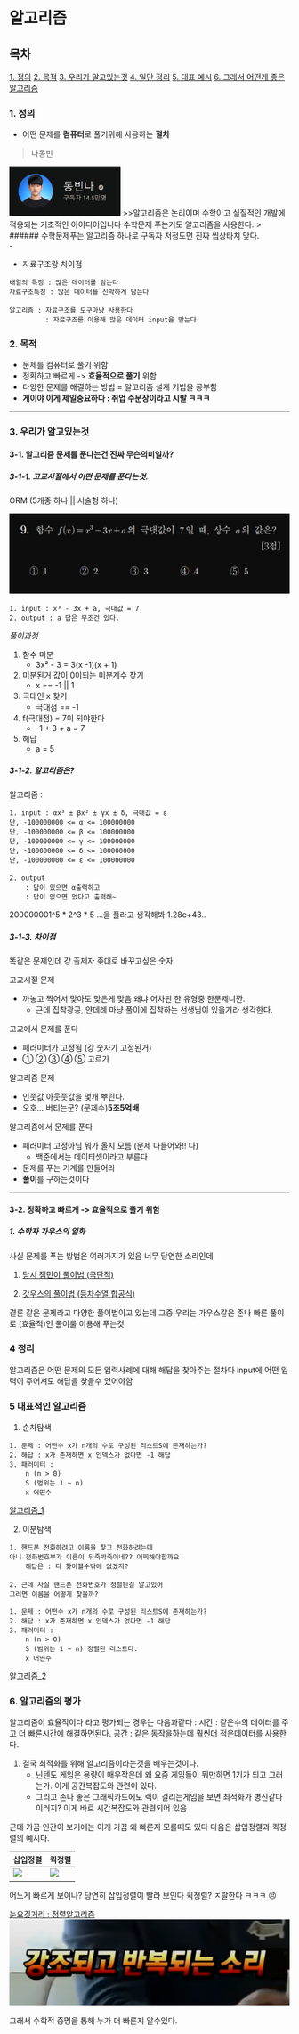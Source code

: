 # 알고리즘

## 목차
[1. 정의](#1-정의)
[2. 목적](#2-목적)
[3. 우리가 알고있는것](#3-우리가-알고있는것)
[4. 일단 정리](#4-정리)
[5. 대표 예시](#5-대표적인-알고리즘)
[6. 그래서 어떤게 좋은 알고리즘](#6-알고리즘의-평가)



### 1. 정의 
* 어떤 문제를 **컴퓨터**로 풀기위해 사용하는 **절차**
>나동빈 
<img src="2022-01-22-14-38-17.png" width=200px>
>>알고리즘은 논리이며 수학이고 실질적인 개발에 적용되는 기초적인 아이디어입니다
수학문제 푸는거도 알고리즘을 사용한다.
> ###### 수학문제푸는 알고리즘 하나로 구독자 저정도면 진짜 씹상타치 맞다.<br>-

* 자료구조랑 차이점
```
배열의 특징 : 많은 데이터를 담는다
자료구조특징 : 많은 데이터를 신박하게 담는다

알고리즘 : 자료구조를 도구마냥 사용한다
         : 자료구조를 이용해 많은 데이터 input을 받는다

```
### 2. 목적
* 문제를 컴퓨터로 풀기 위함
* 정확하고 빠르게 -> **효율적으로 풀기** 위함
* 다양한 문제를 해결하는 방법 = 알고리즘 설계 기법을 공부함
* **게이야 이게 제일중요하다 : 취업 수문장이라고 시발 ㅋㅋㅋ**

------

### 3. 우리가 알고있는것

#### 3-1. 알고리즘 문제를 푼다는건 진짜 무슨의미일까?
##### 3-1-1. 고교시절에서 어떤 문제를 푼다는것.
ORM (5개중 하나 || 서술형 하나)

![](2022-01-20-19-31-34.png)
```
1. input : x³ - 3x + a, 극대값 = 7
2. output : a 답은 무조건 있다.
```
*풀이과정*
   1. 함수 미분
      * 3x² - 3 = 3(x -1)(x + 1)
   2. 미분된거 값이 0이되는 미분계수 찾기 
      * x == -1 || 1
   3. 극대인 x 찾기
      * 극대점 == -1
   4. f(극대점) = 7이 되야한다
      * -1 + 3 + a = 7
   5. 해답
      * a = 5

##### 3-1-2. 알고리즘은?
알고리즘 : 

```
1. input : αx³ ± βx² ± γx ± δ, 극대값 = ε
단, -100000000 <= α <= 100000000
단, -100000000 <= β <= 100000000
단, -100000000 <= γ <= 100000000
단, -100000000 <= δ <= 100000000
단, -100000000 <= ε <= 100000000

2. output 
    : 답이 있으면 α출력하고
    : 답이 없으면 없다고 출력해~ 
```

200000001^5 * 2^3 * 5 ...을 풀라고 생각해봐 1.28e+43..

##### 3-1-3. 차이점
똑같은 문제인데 걍 출제자 좆대로 바꾸고싶은 숫자 

고교시절 문제
* 까놓고 찍어서 맞아도 맞은게 맞음 왜냐 어차핀 한 유형중 한문제니깐.
  * 근데 집착광공, 얀데례 마냥 풀이에 집착하는 선생님이 있을거라 생각한다.

고교에서 문제를 푼다
* 패러미터가 고정됨 (걍 숫자가 고정된거)
* ① ② ③ ④ ⑤ 고르기

알고리즘 문제
* 인풋값 아웃풋값을 몇개 뿌린다.
* 오호... 버티는군? (문제수)**5조5억배** 

알고리즘에서 문제를 푼다
* 패러미터 고정아님 뭐가 올지 모름 (문제 다들어와!! 다)
  * 백준에서는 데이터셋이라고 부른다 
* 문제를 푸는 기계를 만들어라
* **풀이**를 구하는것이다

------------------------

#### 3-2. 정확하고 빠르게 -> 효율적으로 풀기 위함
##### 1. 수학자 가우스의 일화
사실 문제를 푸는 방법은 여러가지가 있음 너무 당연한 소리인데

1. [당시 잼민이 풀이법 (극단적)](./1_개요_코드/1_개요_학생의풀이_1.cpp)

2. [갓우스의 풀이법 (등차수열 합공식)](./1_개요_코드/1_개요_가우스풀이법_등차수열합공식_1.cpp)


결론 같은 문제라고 다양한 풀이법이고 있는데
그중 우리는 가우스같은 존나 빠른 풀이로 (효율적)인 풀이룰
이용해 푸는것

### 4 정리
알고리즘은 어떤 문제의 모든 입력사례에 대해 해답을 찾아주는 절차다
input에 어떤 입력이 주어져도 해답을 찾을수 있어야함

### 5 대표적인 알고리즘

1. 순차탐색 
```
1. 문제 : 어떤수 x가 n개의 수로 구성된 리스트S에 존재하는가?
2. 해답 : x가 존재하면 x 인덱스가 없다면 -1 해답
3. 패러미터 : 
    n (n > 0)
    S (범위는 1 ~ n)
    x 어떤수
```

[알고리즘_1](./1_개요_코드/1_개요_순차탐색_1.cpp)

2. 이분탐색

```
1. 핸드폰 전화하려고 이름을 찾고 전화하려는데
아니 전화번호부가 이름이 뒤죽박죽이네?? 어찌해야할까요
    해답은 : 다 찾아볼수밖에 없겠지?

2. 근데 사실 핸드폰 전화번호가 정렬된걸 알고있어
그러면 이름을 어떻게 찾을까?
```

```
1. 문제 : 어떤수 x가 n개의 수로 구성된 리스트S에 존재하는가?
2. 해답 : x가 존재하면 x 인덱스가 없다면 -1 해답
3. 패러미터 : 
    n (n > 0)
    S (범위는 1 ~ n) 정렬된 리스트다. 
    x 어떤수
```
[알고리즘_2](./1_개요_코드/1_개요_이분탐색_1.cpp)

### 6. 알고리즘의 평가
알고리즘이 효율적이다 라고 평가되는 경우는 다음과같다
    : 시간 : 같은수의 데이터를 주고 더 빠른시간에 해결하면된다.
    공간 : 같은 동작을하는데 훨씬더 적은데이터를 사용한다.

1. 결국 최적화를 위해 알고리즘이라는것을 배우는것이다.
    * 닌텐도 게임은 용량이 매우작은데 왜 요즘 게임들이 뭐만하면 1기가 되고 그러는가.
이게 공간복잡도와 관련이 있다.
   * 그리고 존나 좋은 그래픽카드에도 렉이 걸리는게임을 보면 최적화가 병신같다 이러지? 이게 바로 시간복잡도와 관련되어 있음


근데 가끔 인간이 보기에는 이게 가끔 왜 빠른지 모를때도 있다
다음은 삽입정렬과 퀵정렬의 예시다.

| 삽입정렬                                                                           | 퀵정렬                                                                             |
| :--------------------------------------------------------------------------------- | :--------------------------------------------------------------------------------- |
| <img src="https://media.giphy.com/media/W4Hi8ot8XHtKgrndSv/giphy.gif" width="89%"> | <img src="https://media.giphy.com/media/AH0HNTCqmuujn1Rnt1/giphy.gif" width="89%"> |

어느게 빠르게 보이나?
당연히 삽입정렬이 빨라 보인다 
퀵정렬? ㅈ랄한다 ㅋㅋㅋ :angry:

[눈요깃거리 : 정렬알고리즘](https://www.youtube.com/watch?v=kPRA0W1kECg&t=159s)
![](2022-01-21-13-54-16.png)

그래서 수학적 증명을 통해 누가 더 빠른지 알수있다.